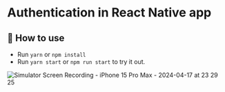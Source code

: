 # Authentication in React Native app

## 🚀 How to use

- Run `yarn` or `npm install`
- Run `yarn start` or `npm run start` to try it out.


![Simulator Screen Recording - iPhone 15 Pro Max - 2024-04-17 at 23 29 25](https://github.com/Suprithreddyg/AuthenticationExpoApp/assets/86020090/e906f8f7-cd7f-4415-b8e1-c1393dcd588d)
